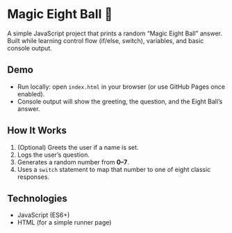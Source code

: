 # Magic Eight Ball 🎱

A simple JavaScript project that prints a random “Magic Eight Ball” answer.  
Built while learning control flow (if/else, switch), variables, and basic console output.

## Demo
- Run locally: open `index.html` in your browser (or use GitHub Pages once enabled).
- Console output will show the greeting, the question, and the Eight Ball’s answer.

## How It Works
1. (Optional) Greets the user if a name is set.
2. Logs the user’s question.
3. Generates a random number from **0–7**.
4. Uses a `switch` statement to map that number to one of eight classic responses.

## Technologies
- JavaScript (ES6+)
- HTML (for a simple runner page)


